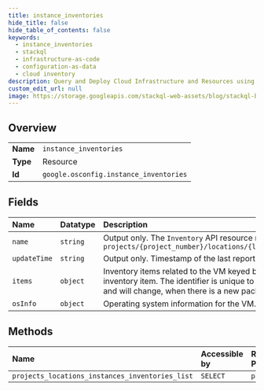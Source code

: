 ```yaml
---
title: instance_inventories
hide_title: false
hide_table_of_contents: false
keywords:
  - instance_inventories
  - stackql
  - infrastructure-as-code
  - configuration-as-data
  - cloud inventory
description: Query and Deploy Cloud Infrastructure and Resources using SQL
custom_edit_url: null
image: https://storage.googleapis.com/stackql-web-assets/blog/stackql-blog-post-featured-image.png
---
```

  
    

## Overview
<table><tbody>
<tr><td><b>Name</b></td><td><code>instance_inventories</code></td></tr>
<tr><td><b>Type</b></td><td>Resource</td></tr>
<tr><td><b>Id</b></td><td><code>google.osconfig.instance_inventories</code></td></tr>
</tbody></table>

## Fields
| Name | Datatype | Description |
|:-----|:---------|:------------|
| `name` | `string` | Output only. The `Inventory` API resource name. Format: `projects/{project_number}/locations/{location}/instances/{instance_id}/inventory` |
| `updateTime` | `string` | Output only. Timestamp of the last reported inventory for the VM. |
| `items` | `object` | Inventory items related to the VM keyed by an opaque unique identifier for each inventory item. The identifier is unique to each distinct and addressable inventory item and will change, when there is a new package version. |
| `osInfo` | `object` | Operating system information for the VM. |
## Methods
| Name | Accessible by | Required Params |
|:-----|:--------------|:----------------|
| `projects_locations_instances_inventories_list` | `SELECT` | `parent` |
